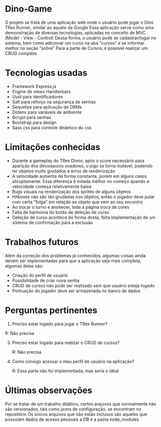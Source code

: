 # Dino-Game
O projeto se trata de uma aplicação web onde o usuário pode jogar o Dino TRex Runner, similar ao aquele da Google
Essa aplicação serve como uma demonstração de diversas tecnologias, aplicadas no conceito de MVC (Model - View - Control)
Dessa forma, o usuário pode se cadastrar/logar no sistema, bem como adicionar um curso na aba "cursos" e se informar melhor na seção "sobre"
Para a parte de Cursos, é possível realizar um CRUD completo

# Tecnologias usadas
- Framework Express.js
- Engine de views Handlerbars
- Uuid para identificadores
- Salt para reforço na segurança de senhas
- Sequelize para aplicação de ORMs
- Dotenv para variáveis de ambiente
- Bcrypt para senhas
- Bootstrap para design
- Sass css para controle dinâmico do css
  
# Limitações conhecidas
- Durante a gameplay do TRex Dinno, após o score necessário para aparição dos dinossauros voadores, o jogo se torna instável, podendo ter objetos muito grudados e erros de renderização
- A velocidade aumenta de forma constante, porém em alguns casos abruptamente. Essa diferença é notada melhor no começo quando a velocidade começa relativamente baixa
- Bugs visuais na renderização dos sprites de alguns objetos
- Hitboxes não são tão grudadas nos objetos, então o jogador deve pular com certa "folga" em relação ao objeto que vem ao seu encontro
- Ao trocar o turno e anoitecer, toda a página troca de cores
- Falta de harmonia do botão de deleção de curso
- Deleção de curso acontece de forma direta, falta implementação de um sistema de confirmação para a exclusão

# Trabalhos futuros
Além da correção dos problemas já conhecidos, algumas coisas ainda devem ser implementadas para que a aplicação seja mais completa, algumas delas são:
- Criação do perfil de usuário
- Possibilidade de criar nova senha
- CRUD de cursos não pode ser realizado sem que usuário esteja logado
- Pontuação do jogador deve ser armazenada no banco de dados

# Perguntas pertinentes
1. Preciso estar logado para jogar o TRex Runner?
   
R: Não precisa

3. Preciso estar logado para realizar o CRUD de cursos?
   
   R: Não precisa
4. Como consigo acessar o meu perfil de usuário na aplicação?
   
   R: Essa parte não foi implementada, mas seria o ideal
# Últimas observações

Por se tratar de um trabalho didático, certos arquivos que normalmente não são versionados, tais como jsons de configuração, se encontram no repositório
Os únicos arquivos que não estão inclusos são aqueles que possuiam dados de acesso pessoais a DB e a pasta node_modules




